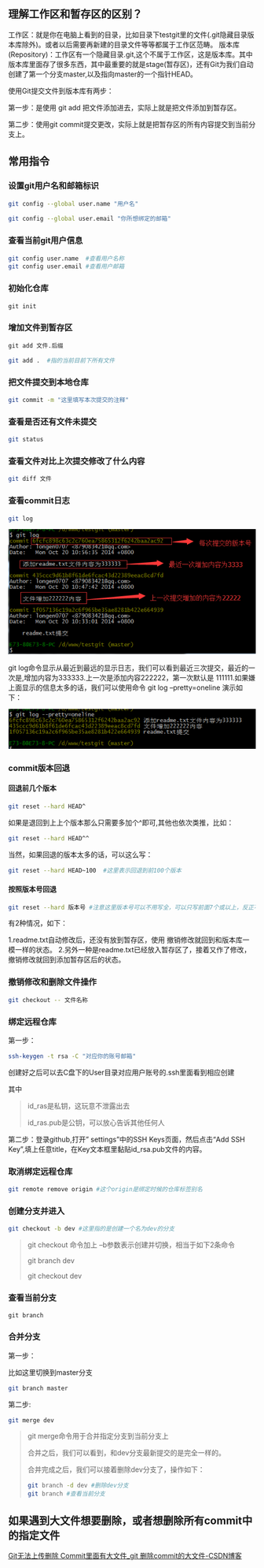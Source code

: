 





## 理解工作区和暂存区的区别？



工作区：就是你在电脑上看到的目录，比如目录下testgit里的文件(.git隐藏目录版本库除外)。或者以后需要再新建的目录文件等等都属于工作区范畴。
版本库(Repository)：工作区有一个隐藏目录.git,这个不属于工作区，这是版本库。其中版本库里面存了很多东西，其中最重要的就是stage(暂存区)，还有Git为我们自动创建了第一个分支master,以及指向master的一个指针HEAD。

使用Git提交文件到版本库有两步：

第一步：是使用 git add 把文件添加进去，实际上就是把文件添加到暂存区。

第二步：使用git commit提交更改，实际上就是把暂存区的所有内容提交到当前分支上。







## 常用指令

### 设置git用户名和邮箱标识

```sh
git config --global user.name "用户名"
```

```sh
git config --global user.email "你所想绑定的邮箱"
```



### 查看当前git用户信息 

```sh
git config user.name  #查看用户名称 
git config user.email #查看用户邮箱
```





### 初始化仓库

```shell
git init
```

### 增加文件到暂存区

```shell
git add 文件.后缀
```

```sh
git add .  #指的当前目前下所有文件
```



### 把文件提交到本地仓库

```sh
git commit -m "这里填写本次提交的注释"
```





### 查看是否还有文件未提交

```sh
git status
```





### 查看文件对比上次提交修改了什么内容

```sh
git diff 文件
```





### 查看commit日志

```sh
git log
```

![v2-a1ac2eeac5fb8539577344d1e04f25d0_720w](assets/images/v2-a1ac2eeac5fb8539577344d1e04f25d0_720w.png)



git log命令显示从最近到最远的显示日志，我们可以看到最近三次提交，最近的一次是,增加内容为333333.上一次是添加内容222222，第一次默认是 111111.如果嫌上面显示的信息太多的话，我们可以使用命令 git log –pretty=oneline 演示如下：



![v2-3ad25c769207ede4169452b6724b4324_720w](assets/images/v2-3ad25c769207ede4169452b6724b4324_720w.png)



### commit版本回退

#### 回退前几个版本

```sh
git reset --hard HEAD^
```

如果是退回到上上个版本那么只需要多加个^即可,其他也依次类推，比如：

```sh
git reset --hard HEAD^^
```

当然，如果回退的版本太多的话，可以这么写：

```sh
git reset --hard HEAD~100  #这里表示回退到前100个版本
```



#### 按照版本号回退

```sh
git reset --hard 版本号 #注意这里版本号可以不用写全，可以只写前面7个或以上，反正不会和其他版本产生歧义就行
```

有2种情况，如下：

1.readme.txt自动修改后，还没有放到暂存区，使用 撤销修改就回到和版本库一模一样的状态。
2.另外一种是readme.txt已经放入暂存区了，接着又作了修改，撤销修改就回到添加暂存区后的状态。



### 撤销修改和删除文件操作

```sh
git checkout -- 文件名称
```



### 绑定远程仓库

第一步：

``` sh
ssh-keygen -t rsa -C "对应你的账号邮箱"
```

创建好之后可以去C盘下的User目录对应用户账号的.ssh里面看到相应创建

其中

> id_ras是私钥，这玩意不泄露出去
>
> id_ras.pub是公钥，可以放心告诉其他任何人

第二步：登录github,打开” settings”中的SSH Keys页面，然后点击“Add SSH Key”,填上任意title，在Key文本框里黏贴id_rsa.pub文件的内容。





### 取消绑定远程仓库

```sh
git remote remove origin #这个origin是绑定时候的仓库标签别名
```



### 创建分支并进入

```sh
git checkout -b dev #这里指的是创建一个名为dev的分支
```

> git checkout 命令加上 –b参数表示创建并切换，相当于如下2条命令
>
> git branch dev
>
> git checkout dev



### 查看当前分支

```
git branch
```







### 合并分支

第一步：

比如这里切换到master分支

```sh
git branch master
```

第二步:

```sh
git merge dev
```

> git merge命令用于合并指定分支到当前分支上
>
> 合并之后，我们可以看到，和dev分支最新提交的是完全一样的。
>
> 合并完成之后，我们可以接着删除dev分支了，操作如下：
>
> ```sh
> git branch -d dev #删除dev分支
> git branch #查看当前分支
> ```
>
> 



## 如果遇到大文件想要删除，或者想删除所有commit中的指定文件

[Git无法上传删除 Commit里面有大文件_git 删除commit的大文件-CSDN博客](https://blog.csdn.net/LoveFHM/article/details/131563696)